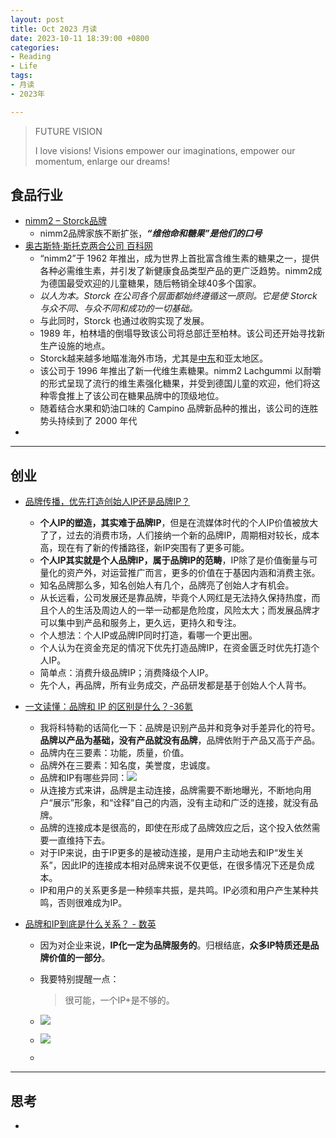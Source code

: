 ```yaml
---
layout: post
title: Oct 2023 月读
date: 2023-10-11 18:39:00 +0800
categories:
- Reading
- Life
tags:
- 月读
- 2023年

---
```


<blockquote class="blockquote-center">
<p>FUTURE VISION</p>
<p>
I love visions! Visions empower our imaginations, empower our momentum, enlarge our dreams!
</p>
</blockquote>

## 食品行业



- [nimm2 – Storck品牌](https://www.storck.sg/zh/%E5%90%84%E5%A4%A7%E5%93%81%E7%89%8C/nimm2/)
  - nimm2品牌家族不断扩张，***“维他命和糖果”是他们的口号***
- [奥古斯特·斯托克两合公司  百科网](https://www.encyclopedia.com/books/politics-and-business-magazines/august-storck-kg)
  - “nimm2”于 1962 年推出，成为世界上首批富含维生素的糖果之一，提供各种必需维生素，并引发了新健康食品类型产品的更广泛趋势。nimm2成为德国最受欢迎的儿童糖果，随后畅销全球40多个国家。
  - *以人为本。Storck 在公司各个层面都始终遵循这一原则。它是使 Storck 与众不同、与众不同和成功的一切基础。*
  - 与此同时，Storck 也通过收购实现了发展。
  - 1989 年，柏林墙的倒塌导致该公司将总部迁至柏林。该公司还开始寻找新生产设施的地点。
  - Storck越来越多地瞄准海外市场，尤其是[中东](https://www.encyclopedia.com/places/asia/middle-eastern-physical-geography/middle-east)和亚太地区。
  - 该公司于 1996 年推出了新一代维生素糖果。nimm2 Lachgummi 以耐嚼的形式呈现了流行的维生素强化糖果，并受到德国儿童的欢迎，他们将这种零食推上了该公司在糖果品牌中的顶级地位。
  - 随着结合水果和奶油口味的 Campino 品牌新品种的推出，该公司的连胜势头持续到了 2000 年代
- 


----


## 创业

- [品牌传播，优先打造创始人IP还是品牌IP？](https://wen.woshipm.com/question/detail/8t02v9.html)

  - **个人IP的塑造，其实难于品牌IP**，但是在流媒体时代的个人IP价值被放大了了，过去的消费市场，人们接纳一个新的品牌IP，周期相对较长，成本高，现在有了新的传播路径，新IP突围有了更多可能。
  - **个人IP其实就是个人品牌IP，属于品牌IP的范畴**，IP除了是价值衡量与可量化的资产外，对运营推广而言，更多的价值在于基因内涵和消费主张。
  - 知名品牌那么多，知名创始人有几个，品牌亮了创始人才有机会。
  - 从长远看，公司发展还是靠品牌，毕竟个人网红是无法持久保持热度，而且个人的生活及周边人的一举一动都是危险度，风险太大；而发展品牌才可以集中到产品和服务上，更久远，更持久和专注。
  - 个人想法：个人IP或品牌IP同时打造，看哪一个更出圈。
  - 个人认为在资金充足的情况下优先打造品牌IP，在资金匮乏时优先打造个人IP。
  - 简单点：消费升级品牌IP；消费降级个人IP。
  - 先个人，再品牌，所有业务成交，产品研发都是基于创始人个人背书。

- [一文读懂：品牌和 IP 的区别是什么？-36氪](https://36kr.com/p/1723975237633)

  - 我将科特勒的话简化一下：品牌是识别产品并和竞争对手差异化的符号。**品牌以产品为基础，没有产品就没有品牌**，品牌依附于产品又高于产品。
  - 品牌内在三要素：功能，质量，价值。
  - 品牌外在三要素：知名度，美誉度，忠诚度。
  - 品牌和IP有哪些异同：![](https://img.36krcdn.com/20200410/v2_7fb625bd18c6405eb773f9a90fc55620_img_000?x-oss-process=image/format,jpg/interlace,1)
  - 从连接方式来讲，品牌是主动连接，品牌需要不断地曝光，不断地向用户“展示”形象，和“诠释”自己的内涵，没有主动和广泛的连接，就没有品牌。
  - 品牌的连接成本是很高的，即使在形成了品牌效应之后，这个投入依然需要一直维持下去。
  - 对于IP来说，由于IP更多的是被动连接，是用户主动地去和IP“发生关系”，因此IP的连接成本相对品牌来说不仅更低，在很多情况下还是负成本。
  - IP和用户的关系更多是一种频率共振，是共鸣。IP必须和用户产生某种共鸣，否则很难成为IP。

- [品牌和IP到底是什么关系？ - 数英](https://www.digitaling.com/articles/224118.html)

  - 因为对企业来说，**IP化一定为品牌服务的**。归根结底，**众多IP特质还是品牌价值的一部分**。

  - 我要特别提醒一点：

    > 很可能，一个IP+是不够的。

  - ![](https://file.digitaling.com/eImg/uimages/20191024/remote_157190933488387.jpg)

  - ![](https://file.digitaling.com/eImg/uimages/20191024/remote_157190933555785.jpg)

  - 




----

## 思考

- 
